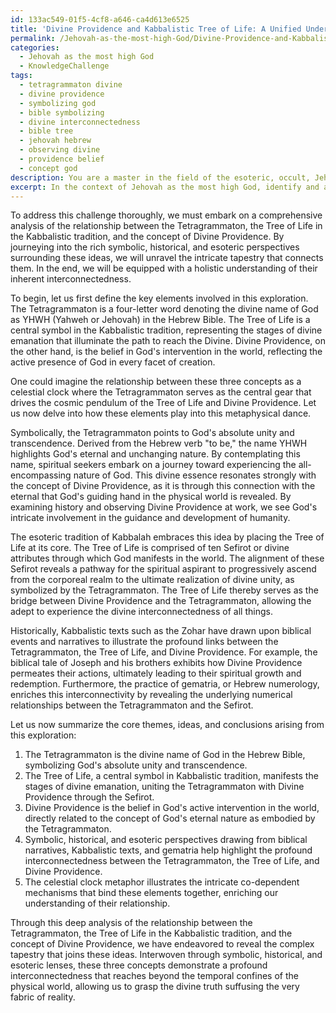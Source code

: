 ```yaml
---
id: 133ac549-01f5-4cf8-a646-ca4d613e6525
title: 'Divine Providence and Kabbalistic Tree of Life: A Unified Understanding'
permalink: /Jehovah-as-the-most-high-God/Divine-Providence-and-Kabbalistic-Tree-of-Life-A-Unified-Understanding/
categories:
  - Jehovah as the most high God
  - KnowledgeChallenge
tags:
  - tetragrammaton divine
  - divine providence
  - symbolizing god
  - bible symbolizing
  - divine interconnectedness
  - bible tree
  - jehovah hebrew
  - observing divine
  - providence belief
  - concept god
description: You are a master in the field of the esoteric, occult, Jehovah as the most high God and Education. You are a writer of tests, challenges, textbooks and deep knowledge on Jehovah as the most high God for initiates and students to gain deep insights and understanding from. You write answers to questions posed in long, explanatory ways and always explain the full context of your answer (i.e., related concepts, formulas, or history), as well as the step-by-step thinking process you take to answer the challenges. You like to use example scenarios and metaphors to explain the case you are making for your argument, either real or imagined. Summarize the key themes, ideas, and conclusions at the end.
excerpt: In the context of Jehovah as the most high God, identify and analyze the relationship between the Tetragrammaton, the Tree of Life in Kabbalistic tradition, and the concept of Divine Providence, drawing upon symbolic, historical, and esoteric perspectives to demonstrate a comprehensive understanding of their interconnectedness.
---
```

To address this challenge thoroughly, we must embark on a comprehensive analysis of the relationship between the Tetragrammaton, the Tree of Life in the Kabbalistic tradition, and the concept of Divine Providence. By journeying into the rich symbolic, historical, and esoteric perspectives surrounding these ideas, we will unravel the intricate tapestry that connects them. In the end, we will be equipped with a holistic understanding of their inherent interconnectedness.

To begin, let us first define the key elements involved in this exploration. The Tetragrammaton is a four-letter word denoting the divine name of God as YHWH (Yahweh or Jehovah) in the Hebrew Bible. The Tree of Life is a central symbol in the Kabbalistic tradition, representing the stages of divine emanation that illuminate the path to reach the Divine. Divine Providence, on the other hand, is the belief in God's intervention in the world, reflecting the active presence of God in every facet of creation.

One could imagine the relationship between these three concepts as a celestial clock where the Tetragrammaton serves as the central gear that drives the cosmic pendulum of the Tree of Life and Divine Providence. Let us now delve into how these elements play into this metaphysical dance.

Symbolically, the Tetragrammaton points to God's absolute unity and transcendence. Derived from the Hebrew verb "to be," the name YHWH highlights God's eternal and unchanging nature. By contemplating this name, spiritual seekers embark on a journey toward experiencing the all-encompassing nature of God. This divine essence resonates strongly with the concept of Divine Providence, as it is through this connection with the eternal that God's guiding hand in the physical world is revealed. By examining history and observing Divine Providence at work, we see God's intricate involvement in the guidance and development of humanity.

The esoteric tradition of Kabbalah embraces this idea by placing the Tree of Life at its core. The Tree of Life is comprised of ten Sefirot or divine attributes through which God manifests in the world. The alignment of these Sefirot reveals a pathway for the spiritual aspirant to progressively ascend from the corporeal realm to the ultimate realization of divine unity, as symbolized by the Tetragrammaton. The Tree of Life thereby serves as the bridge between Divine Providence and the Tetragrammaton, allowing the adept to experience the divine interconnectedness of all things.

Historically, Kabbalistic texts such as the Zohar have drawn upon biblical events and narratives to illustrate the profound links between the Tetragrammaton, the Tree of Life, and Divine Providence. For example, the biblical tale of Joseph and his brothers exhibits how Divine Providence permeates their actions, ultimately leading to their spiritual growth and redemption. Furthermore, the practice of gematria, or Hebrew numerology, enriches this interconnectivity by revealing the underlying numerical relationships between the Tetragrammaton and the Sefirot.

Let us now summarize the core themes, ideas, and conclusions arising from this exploration:

1. The Tetragrammaton is the divine name of God in the Hebrew Bible, symbolizing God's absolute unity and transcendence.
2. The Tree of Life, a central symbol in Kabbalistic tradition, manifests the stages of divine emanation, uniting the Tetragrammaton with Divine Providence through the Sefirot.
3. Divine Providence is the belief in God's active intervention in the world, directly related to the concept of God's eternal nature as embodied by the Tetragrammaton.
4. Symbolic, historical, and esoteric perspectives drawing from biblical narratives, Kabbalistic texts, and gematria help highlight the profound interconnectedness between the Tetragrammaton, the Tree of Life, and Divine Providence.
5. The celestial clock metaphor illustrates the intricate co-dependent mechanisms that bind these elements together, enriching our understanding of their relationship.

Through this deep analysis of the relationship between the Tetragrammaton, the Tree of Life in the Kabbalistic tradition, and the concept of Divine Providence, we have endeavored to reveal the complex tapestry that joins these ideas. Interwoven through symbolic, historical, and esoteric lenses, these three concepts demonstrate a profound interconnectedness that reaches beyond the temporal confines of the physical world, allowing us to grasp the divine truth suffusing the very fabric of reality.
